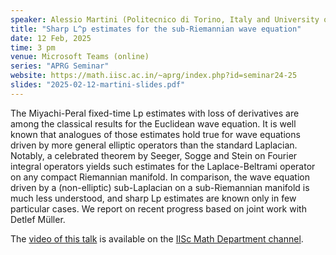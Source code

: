 ```yaml
---
speaker: Alessio Martini (Politecnico di Torino, Italy and University of Birmingham, UK)
title: "Sharp L^p estimates for the sub-Riemannian wave equation"
date: 12 Feb, 2025
time: 3 pm
venue: Microsoft Teams (online)
series: "APRG Seminar"
website: https://math.iisc.ac.in/~aprg/index.php?id=seminar24-25
slides: "2025-02-12-martini-slides.pdf"
---
```


The Miyachi-Peral fixed-time Lp estimates with loss of derivatives are among the classical results for the Euclidean wave equation. It is well known that
analogues of those estimates hold true for wave equations driven by more general elliptic operators than the standard Laplacian. Notably, a celebrated
theorem by Seeger, Sogge and Stein on Fourier integral operators yields such estimates for the Laplace-Beltrami operator on any compact Riemannian manifold.
In comparison, the wave equation driven by a (non-elliptic) sub-Laplacian on a sub-Riemannian manifold is much less understood, and sharp Lp estimates are
known only in few particular cases. We report on recent progress based on joint work with Detlef Müller.

The [video of this talk](https://www.youtube.com/watch?v=Om1h6Q47RdA&list=PLQXtaLhI1-1qxOEykh-1WOFkYuIzEE-ev) is available
on the [IISc Math Department channel](https://www.youtube.com/channel/UCR5Igvq9HScQKlPr-0coSIg/playlists).
